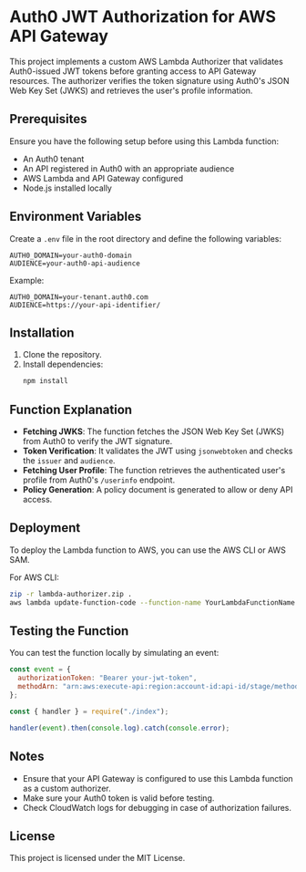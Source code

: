 # Auth0 JWT Authorization for AWS API Gateway

This project implements a custom AWS Lambda Authorizer that validates Auth0-issued JWT tokens before granting access to API Gateway resources. The authorizer verifies the token signature using Auth0's JSON Web Key Set (JWKS) and retrieves the user's profile information.

## Prerequisites

Ensure you have the following setup before using this Lambda function:

- An Auth0 tenant
- An API registered in Auth0 with an appropriate audience
- AWS Lambda and API Gateway configured
- Node.js installed locally

## Environment Variables

Create a `.env` file in the root directory and define the following variables:

```
AUTH0_DOMAIN=your-auth0-domain
AUDIENCE=your-auth0-api-audience
```

Example:

```
AUTH0_DOMAIN=your-tenant.auth0.com
AUDIENCE=https://your-api-identifier/
```

## Installation

1. Clone the repository.
2. Install dependencies:
   ```sh
   npm install
   ```

## Function Explanation

- **Fetching JWKS**: The function fetches the JSON Web Key Set (JWKS) from Auth0 to verify the JWT signature.
- **Token Verification**: It validates the JWT using `jsonwebtoken` and checks the `issuer` and `audience`.
- **Fetching User Profile**: The function retrieves the authenticated user's profile from Auth0's `/userinfo` endpoint.
- **Policy Generation**: A policy document is generated to allow or deny API access.

## Deployment

To deploy the Lambda function to AWS, you can use the AWS CLI or AWS SAM.

For AWS CLI:

```sh
zip -r lambda-authorizer.zip .
aws lambda update-function-code --function-name YourLambdaFunctionName --zip-file fileb://lambda-authorizer.zip
```

## Testing the Function

You can test the function locally by simulating an event:

```javascript
const event = {
  authorizationToken: "Bearer your-jwt-token",
  methodArn: "arn:aws:execute-api:region:account-id:api-id/stage/method/resource",
};

const { handler } = require("./index");

handler(event).then(console.log).catch(console.error);
```

## Notes

- Ensure that your API Gateway is configured to use this Lambda function as a custom authorizer.
- Make sure your Auth0 token is valid before testing.
- Check CloudWatch logs for debugging in case of authorization failures.

## License

This project is licensed under the MIT License.
